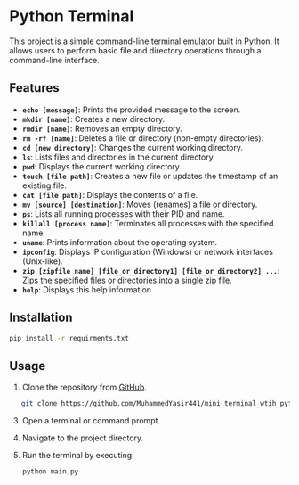 # Python Terminal

This project is a simple command-line terminal emulator built in Python. It allows users to perform basic file and directory operations through a command-line interface.

## Features

- **`echo [message]`**: Prints the provided message to the screen.
- **`mkdir [name]`**: Creates a new directory.
- **`rmdir [name]`**: Removes an empty directory.
- **`rm -rf [name]`**: Deletes a file or directory (non-empty directories).
- **`cd [new directory]`**: Changes the current working directory.
- **`ls`**: Lists files and directories in the current directory.
- **`pwd`**: Displays the current working directory.
- **`touch [file path]`**: Creates a new file or updates the timestamp of an existing file.
- **`cat [file path]`**: Displays the contents of a file.
- **`mv [source] [destination]`**: Moves (renames) a file or directory.
- **`ps`**: Lists all running processes with their PID and name.
- **`killall [process name]`**: Terminates all processes with the specified name.
- **`uname`**: Prints information about the operating system.
- **`ipconfig`**: Displays IP configuration (Windows) or network interfaces (Unix-like).
- **`zip [zipfile name] [file_or_directory1] [file_or_directory2] ...`**: Zips the specified files or directories into a single zip file.
- **`help`**: Displays this help information

## Installation

```bash
pip install -r requirments.txt
```

## Usage

1. Clone the repository from [GitHub](https://github.com/MuhammedYasir441/mini_terminal_wtih_python).
```bash
   git clone https://github.com/MuhammedYasir441/mini_terminal_wtih_python
```
3. Open a terminal or command prompt.
4. Navigate to the project directory.
5. Run the terminal by executing:

   ```bash
   python main.py

